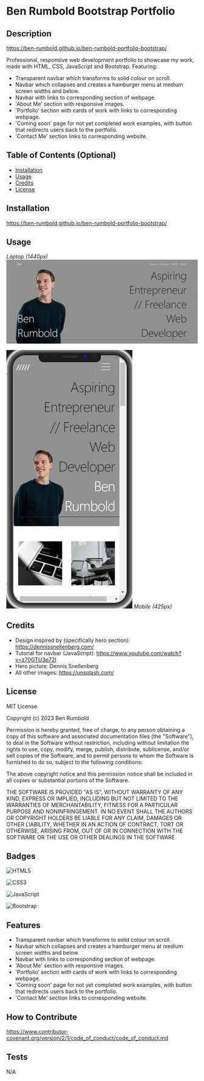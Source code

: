 # Ben Rumbold Bootstrap Portfolio

## Description

https://ben-rumbold.github.io/ben-rumbold-portfolio-bootstrap/

Professional, responsive web development portfolio to showcase my work, made with HTML, CSS, JavaScript and Bootstrap. Featuring:
- Transparent navbar which transforms to solid colour on scroll.
- Navbar which collapses and creates a hamburger menu at medium screen widths and below.
- Navbar with links to corresponding section of webpage.
- 'About Me' section with responsive images.
- 'Portfolio' section with cards of work with links to corresponding webpage.
- 'Coming soon' page for not yet completed work examples, with button that redirects users back to the portfolio.
- 'Contact Me' section links to corresponding website.

## Table of Contents (Optional)

- [Installation](#installation)
- [Usage](#usage)
- [Credits](#credits)
- [License](#license)

## Installation

https://ben-rumbold.github.io/ben-rumbold-portfolio-bootstrap/

## Usage

*Laptop (1440px)*
![alt text](assets/images/ReadMeScreenshot1.png)

![alt text](assets/images/ReadMeScreenshot2.png)
*Mobile (425px)*
    

## Credits

- Design inspired by (specifically hero section): https://dennissnellenberg.com/
- Tutorial for navbar (JavaScript): https://www.youtube.com/watch?v=z70GTU3p72I
- Hero picture: Dennis Snellenberg
- All other images: https://unsplash.com/

## License

MIT License

Copyright (c) 2023 Ben Rumbold

Permission is hereby granted, free of charge, to any person obtaining a copy
of this software and associated documentation files (the "Software"), to deal
in the Software without restriction, including without limitation the rights
to use, copy, modify, merge, publish, distribute, sublicense, and/or sell
copies of the Software, and to permit persons to whom the Software is
furnished to do so, subject to the following conditions:

The above copyright notice and this permission notice shall be included in all
copies or substantial portions of the Software.

THE SOFTWARE IS PROVIDED "AS IS", WITHOUT WARRANTY OF ANY KIND, EXPRESS OR
IMPLIED, INCLUDING BUT NOT LIMITED TO THE WARRANTIES OF MERCHANTABILITY,
FITNESS FOR A PARTICULAR PURPOSE AND NONINFRINGEMENT. IN NO EVENT SHALL THE
AUTHORS OR COPYRIGHT HOLDERS BE LIABLE FOR ANY CLAIM, DAMAGES OR OTHER
LIABILITY, WHETHER IN AN ACTION OF CONTRACT, TORT OR OTHERWISE, ARISING FROM,
OUT OF OR IN CONNECTION WITH THE SOFTWARE OR THE USE OR OTHER DEALINGS IN THE
SOFTWARE.

## Badges


![HTML5](https://img.shields.io/badge/html5-%23E34F26.svg?style=for-the-badge&logo=html5&logoColor=white)

![CSS3](https://img.shields.io/badge/css3-%231572B6.svg?style=for-the-badge&logo=css3&logoColor=white)

![JavaScript](https://img.shields.io/badge/JavaScript-323330?style=for-the-badge&logo=javascript&logoColor=F7DF1E)

![Bootstrap](https://img.shields.io/badge/Bootstrap-563D7C?style=for-the-badge&logo=bootstrap&logoColor=white)


## Features

- Transparent navbar which transforms to solid colour on scroll.
- Navbar which collapses and creates a hamburger menu at medium screen widths and below.
- Navbar with links to corresponding section of webpage.
- 'About Me' section with responsive images.
- 'Portfolio' section with cards of work with links to corresponding webpage.
- 'Coming soon' page for not yet completed work examples, with button that redirects users back to the portfolio.
- 'Contact Me' section links to corresponding website.

## How to Contribute

https://www.contributor-covenant.org/version/2/1/code_of_conduct/code_of_conduct.md

## Tests

N/A
